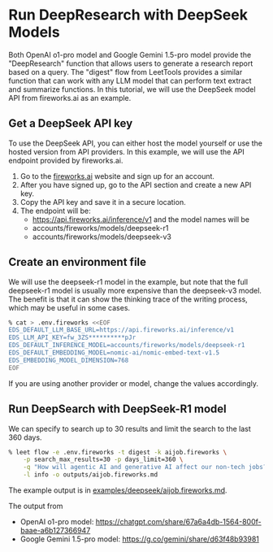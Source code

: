 # Run DeepResearch with DeepSeek Models

Both OpenAI o1-pro model and Google Gemini 1.5-pro model provide the "DeepResearch"
function that allows users to generate a research report based on a query. The
"digest" flow from LeetTools provides a similar function that can work with any LLM
model that can perform text extract and summarize functions. In this tutorial, we will
use the DeepSeek model API from fireworks.ai as an example.

## Get a DeepSeek API key

To use the DeepSeek API, you can either host the model yourself or use the hosted
version from API providers. In this example, we will use the API endpoint provided by
fireworks.ai.

1. Go to the [fireworks.ai](https://fireworks.ai) website and sign up for an account.
2. After you have signed up, go to the API section and create a new API key.
3. Copy the API key and save it in a secure location.
4. The endpoint will be:
   - https://api.fireworks.ai/inference/v1
   and the model names will be
   - accounts/fireworks/models/deepseek-r1
   - accounts/fireworks/models/deepseek-v3

## Create an environment file

We will use the deepseek-r1 model in the example, but note that the full deepseek-r1 
model is usually more expensive than the deepseek-v3 model. The benefit is that it can
show the thinking trace of the writing process, which may be useful in some cases.

```bash
% cat > .env.fireworks <<EOF
EDS_DEFAULT_LLM_BASE_URL=https://api.fireworks.ai/inference/v1
EDS_LLM_API_KEY=fw_3ZS**********pJr
EDS_DEFAULT_INFERENCE_MODEL=accounts/fireworks/models/deepseek-r1
EDS_DEFAULT_EMBEDDING_MODEL=nomic-ai/nomic-embed-text-v1.5
EDS_EMBEDDING_MODEL_DIMENSION=768
EOF
```

If you are using another provider or model, change the values accordingly.

## Run DeepSearch with DeepSeek-R1 model

We can specify to search up to 30 results and limit the search to the last 360 days.

```bash
% leet flow -e .env.fireworks -t digest -k aijob.fireworks \
    -p search_max_results=30 -p days_limit=360 \
    -q "How will agentic AI and generative AI affect our non-tech jobs?"  \
    -l info -o outputs/aijob.fireworks.md
```

The example output is in [examples/deepseek/aijob.fireworks.md](examples/deepseek/aijob.fireworks.md).

The output from 
- OpenAI o1-pro model: https://chatgpt.com/share/67a6a4db-1564-800f-baae-a6b127366947
- Google Gemini 1.5-pro model: https://g.co/gemini/share/d63f48b93981
